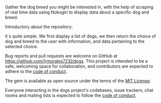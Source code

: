 Gather the dog breed you might be interested in, with the help of scraping of real time data using Nokogiri to display data about a specific dog and breed.

Introductory about the repository:

it`s quite simple. We first display a list of dogs, we then return the choice of dog and breed to the user with information, and data pertaining to the selected choice.

Bug reports and pull requests are welcome on GitHub at https://github.com/[rmorales723]/dogs. This project is intended to be a safe, welcoming space for collaboration, and contributors are expected to adhere to the [code of conduct](https://github.com/[rmorales723]/dogs/blob/master/CODE_OF_CONDUCT.md).


The gem is available as open source under the terms of the [MIT License](https://opensource.org/licenses/MIT).



Everyone interacting in the dogs project's codebases, issue trackers, chat rooms and mailing lists is expected to follow the [code of conduct](https://github.com/[rmorales723]/dogs/blob/master/CODE_OF_CONDUCT.md).
